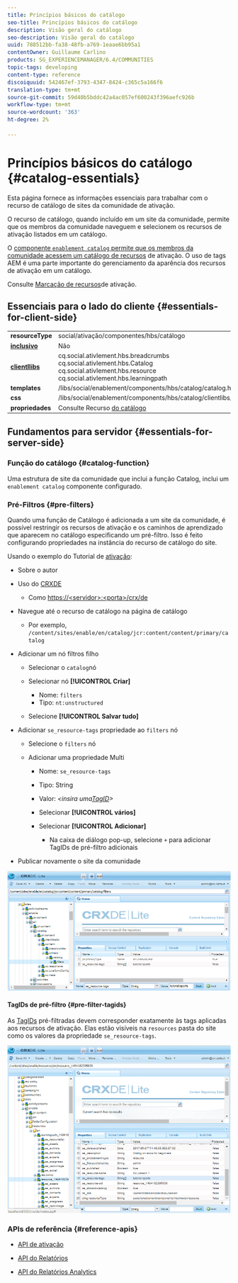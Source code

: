 ```yaml
---
title: Princípios básicos do catálogo
seo-title: Princípios básicos do catálogo
description: Visão geral do catálogo
seo-description: Visão geral do catálogo
uuid: 788512bb-fa38-48fb-a769-1eaae6bb95a1
contentOwner: Guillaume Carlino
products: SG_EXPERIENCEMANAGER/6.4/COMMUNITIES
topic-tags: developing
content-type: reference
discoiquuid: 542467ef-3793-4347-8424-c365c5a166f6
translation-type: tm+mt
source-git-commit: 59d40b5bddc42a4ac057ef600243f396aefc926b
workflow-type: tm+mt
source-wordcount: '363'
ht-degree: 2%

---
```



# Princípios básicos do catálogo {#catalog-essentials}

Esta página fornece as informações essenciais para trabalhar com o recurso de catálogo de sites da comunidade de ativação.

O recurso de catálogo, quando incluído em um site da comunidade, permite que os membros da comunidade naveguem e selecionem os recursos de ativação listados em um catálogo.

O [ componente `enablement catalog` permite que os membros da comunidade acessem um catálogo de recursos](catalog.md) de [](resources.md)ativação. O uso de tags AEM é uma parte importante do gerenciamento da aparência dos recursos de ativação em um catálogo.

Consulte [Marcação de recursos](tag-resources.md)de ativação.

## Essenciais para o lado do cliente {#essentials-for-client-side}

<table> 
 <tbody> 
  <tr> 
   <td> <strong>resourceType</strong></td> 
   <td>social/ativação/componentes/hbs/catálogo</td> 
  </tr> 
  <tr> 
   <td> <a href="scf.md#add-or-include-a-communities-component"><strong>inclusivo</strong></a></td> 
   <td>Não</td> 
  </tr> 
  <tr> 
   <td> <a href="clientlibs.md"><strong>clientllibs</strong></a></td> 
   <td>cq.social.ativlement.hbs.breadcrumbs<br /> cq.social.ativlement.hbs.Catalog<br /> cq.social.ativlement.hbs.resource<br /> cq.social.ativlement.hbs.learningpath</td> 
  </tr> 
  <tr> 
   <td> <strong>templates</strong></td> 
   <td> /libs/social/enablement/components/hbs/catalog/catalog.hbs<br /> </td> 
  </tr> 
  <tr> 
   <td> <strong>css</strong></td> 
   <td> /libs/social/enablement/components/hbs/catalog/clientlibs/catalog.css</td> 
  </tr> 
  <tr> 
   <td><strong> propriedades</strong></td> 
   <td>Consulte Recurso <a href="catalog.md">do catálogo</a></td> 
  </tr> 
 </tbody> 
</table>

## Fundamentos para servidor {#essentials-for-server-side}

### Função do catálogo {#catalog-function}

Uma estrutura de site da comunidade que inclui a função [](functions.md#catalog-function)Catalog, inclui um `enablement catalog` componente configurado.

### Pré-Filtros {#pre-filters}

Quando uma função de Catálogo é adicionada a um site da comunidade, é possível restringir os recursos de ativação e os caminhos de aprendizado que aparecem no catálogo especificando um pré-filtro. Isso é feito configurando propriedades na instância do recurso de catálogo do site.

Usando o exemplo do Tutorial de [ativação](getting-started-enablement.md):

* Sobre o autor
* Uso do [CRXDE](../../help/sites-developing/developing-with-crxde-lite.md)

   * Como [https://&lt;servidor>:&lt;porta>/crx/de](http://localhost:4502/crx/de)

* Navegue até o recurso de catálogo na página de catálogo

   * Por exemplo, `/content/sites/enable/en/catalog/jcr:content/content/primary/catalog`

* Adicionar um nó filtros filho

   * Selecionar o `catalog`nó
   * Selecionar nó **[!UICONTROL Criar]**

      * Nome: `filters`
      * Tipo: `nt:unstructured`
   * Selecione **[!UICONTROL Salvar tudo]**


* Adicionar `se_resource-tags` propriedade ao `filters` nó

   * Selecione o `filters` nó
   * Adicionar uma propriedade Multi

      * Nome: `se_resource-tags`
      * Tipo: String
      * Valor: *&lt;insira uma[TagID](#pre-filter-tagids)>*
      * Selecionar **[!UICONTROL vários]**
      * Selecionar **[!UICONTROL Adicionar]**

         * Na caixa de diálogo pop-up, selecione `+` para adicionar TagIDs de pré-filtro adicionais

* Publicar novamente o site da comunidade

![chlimage_1-189](assets/chlimage_1-189.png)

#### TagIDs de pré-filtro {#pre-filter-tagids}

As [TagIDs](../../help/sites-developing/framework.md#tagid) pré-filtradas devem corresponder exatamente às tags aplicadas aos recursos de ativação. Elas estão visíveis na `resources` pasta do site como os valores da propriedade `se_resource-tags`.

![chlimage_1-190](assets/chlimage_1-190.png)

### APIs de referência {#reference-apis}

* [API de ativação](https://helpx.adobe.com/experience-manager/6-4/sites/developing/using/reference-materials/javadoc/com/adobe/cq/social/enablement/client/api/package-summary.html)

* [API do Relatórios](https://helpx.adobe.com/experience-manager/6-4/sites/developing/using/reference-materials/javadoc/com/adobe/cq/social/enablement/client/reporting/api/package-summary.html)

* [API do Relatórios Analytics](https://helpx.adobe.com/experience-manager/6-4/sites/developing/using/reference-materials/javadoc/com/adobe/cq/social/enablement/client/reporting/analytics/api/package-summary.html)

